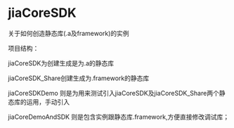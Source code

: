 # jiaCoreSDK
关于如何创造静态库(.a及framework)的实例

项目结构：

jiaCoreSDK为创建生成是为.a的静态库

jiaCoreSDK_Share创建生成为.framework的静态库

jiaCoreSDKDemo 则是为用来测试引入jiaCoreSDK及jiaCoreSDK_Share两个静态库的运用，手动引入

jiaCoreDemoAndSDK 则是包含实例跟静态库.framework,方便直接修改调试库；
